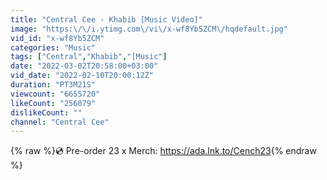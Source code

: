 ```yaml
---
title: "Central Cee - Khabib [Music Video]"
image: "https:\/\/i.ytimg.com\/vi\/x-wf8Yb5ZCM\/hqdefault.jpg"
vid_id: "x-wf8Yb5ZCM"
categories: "Music"
tags: ["Central","Khabib","[Music"]
date: "2022-03-02T20:58:00+03:00"
vid_date: "2022-02-10T20:00:12Z"
duration: "PT3M21S"
viewcount: "6655720"
likeCount: "256079"
dislikeCount: ""
channel: "Central Cee"
---
```

{% raw %}💿 Pre-order 23 x Merch: <a rel="nofollow" target="blank" href="https://ada.lnk.to/Cench23">https://ada.lnk.to/Cench23</a>{% endraw %}
